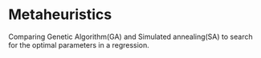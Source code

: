 # Metaheuristics
Comparing Genetic Algorithm(GA) and Simulated annealing(SA) to search for the optimal parameters in a regression.
